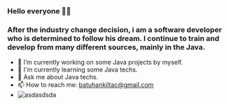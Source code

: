 ### Hello everyone 👋👋
### After the industry change decision, i am a software developer who is determined to follow his dream. I continue to train and develop from many different sources, mainly in the Java.

- 🔭 I’m currently working on some Java projects by myself.
- 🌱 I'm currently learning some Java techs.
- 💬 Ask me about Java techs.
- 📫 How to reach me: batuhankiltac@gmail.com
- ![asdasdsda](https://img.shields.io/badge/LinkedIn-0077B5?style=for-the-badge&logo=linkedin&logoColor=white)
